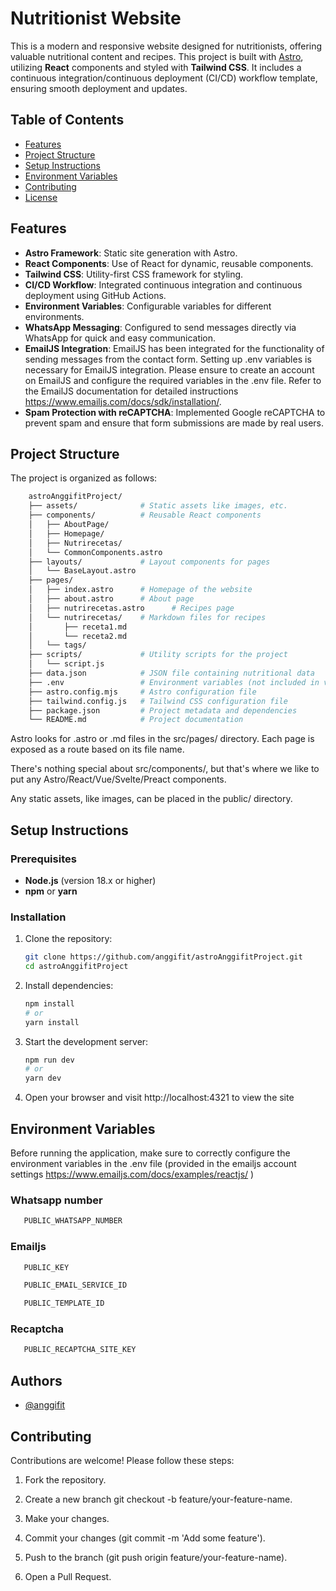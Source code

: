 
# Nutritionist Website

This is a modern and responsive website designed for nutritionists, offering valuable nutritional content and recipes. This project is built with [Astro](https://astro.build/), utilizing **React** components and styled with **Tailwind CSS**. It includes a continuous integration/continuous deployment (CI/CD) workflow template, ensuring smooth deployment and updates.

## Table of Contents

- [Features](#features)
- [Project Structure](#project-structure)
- [Setup Instructions](#setup-instructions)
- [Environment Variables](#environment-variables)
- [Contributing](#contributing)
- [License](#license)


## Features

- **Astro Framework**: Static site generation with Astro.
- **React Components**: Use of React for dynamic, reusable components.
- **Tailwind CSS**: Utility-first CSS framework for styling.
- **CI/CD Workflow**: Integrated continuous integration and continuous deployment using GitHub Actions.
- **Environment Variables**: Configurable variables for different environments.
- **WhatsApp Messaging**: Configured to send messages directly via WhatsApp for quick and easy communication.
- **EmailJS Integration**: EmailJS has been integrated for the functionality of sending messages from the contact form. Setting up .env variables is necessary for EmailJS integration. Please ensure to create an account on EmailJS and configure the required variables in the .env file. Refer to the EmailJS documentation for detailed instructions https://www.emailjs.com/docs/sdk/installation/.
- **Spam Protection with reCAPTCHA**: Implemented Google reCAPTCHA to prevent spam and ensure that form submissions are made by real users.


## Project Structure

The project is organized as follows:
```bash
    astroAnggifitProject/
    ├── assets/              # Static assets like images, etc.
    ├── components/          # Reusable React components
    │   ├── AboutPage/
    │   ├── Homepage/
    │   ├── Nutrirecetas/
    │   └── CommonComponents.astro
    ├── layouts/             # Layout components for pages
    │   └── BaseLayout.astro
    ├── pages/
    │   ├── index.astro      # Homepage of the website
    │   ├── about.astro      # About page
    │   ├── nutrirecetas.astro      # Recipes page
    │   └── nutrirecetas/    # Markdown files for recipes
    │       ├── receta1.md
    │       └── receta2.md
    │   └── tags/    
    ├── scripts/             # Utility scripts for the project
    │   └── script.js
    ├── data.json            # JSON file containing nutritional data
    ├── .env                 # Environment variables (not included in version control)
    ├── astro.config.mjs     # Astro configuration file
    ├── tailwind.config.js   # Tailwind CSS configuration file
    ├── package.json         # Project metadata and dependencies
    └── README.md            # Project documentation
```

Astro looks for .astro or .md files in the src/pages/ directory. Each page is exposed as a route based on its file name.

There's nothing special about src/components/, but that's where we like to put any Astro/React/Vue/Svelte/Preact components.

Any static assets, like images, can be placed in the public/ directory.
    
## Setup Instructions

### Prerequisites

- **Node.js** (version 18.x or higher)
- **npm** or **yarn**

### Installation

1. Clone the repository:
   ```bash
   git clone https://github.com/anggifit/astroAnggifitProject.git
   cd astroAnggifitProject

2. Install dependencies:
   ```bash
   npm install
   # or
   yarn install

3. Start the development server:
   ```bash
   npm run dev
   # or
   yarn dev
4. Open your browser and visit http://localhost:4321 to view the site
## Environment Variables

Before running the application, make sure to correctly configure the environment variables in the .env file (provided in the emailjs account settings https://www.emailjs.com/docs/examples/reactjs/ )

### Whatsapp number
```bash
   PUBLIC_WHATSAPP_NUMBER
```
### Emailjs
```bash
   PUBLIC_KEY

   PUBLIC_EMAIL_SERVICE_ID

   PUBLIC_TEMPLATE_ID
```
### Recaptcha

```bash
   PUBLIC_RECAPTCHA_SITE_KEY
```
## Authors

- [@anggifit]( https://github.com/anggifit)

## Contributing

Contributions are welcome! Please follow these steps:
   1. Fork the repository.

   2. Create a new branch 
      git checkout -b feature/your-feature-name.
   3. Make your changes.
   4. Commit your changes (git commit -m 'Add some feature').
   5. Push to the branch (git push origin feature/your-feature-name).
   6. Open a Pull Request.
